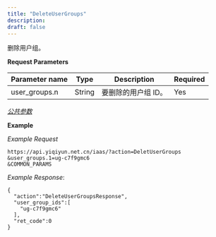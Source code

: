 ```yaml
---
title: "DeleteUserGroups"
description: 
draft: false
---
```




删除用户组。

**Request Parameters**

| Parameter name | Type | Description | Required |
| --- | --- | --- | --- |
| user_groups.n | String | 要删除的用户组 ID。 | Yes |

[_公共参数_](../../../parameters/)

**Example**

_Example Request_

```
https://api.yiqiyun.net.cn/iaas/?action=DeletUserGroups
&user_groups.1=ug-c7f9gmc6
&COMMON_PARAMS
```

_Example Response_:

```
{
  "action":"DeleteUserGroupsResponse",
  "user_group_ids":[
    "ug-c7f9gmc6"
  ],
  "ret_code":0
}
```

